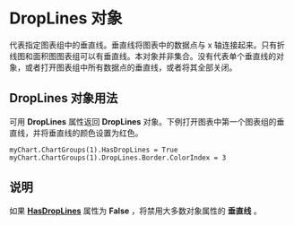 
# DropLines 对象

代表指定图表组中的垂直线。垂直线将图表中的数据点与 x 轴连接起来。只有折线图和面积图图表组可以有垂直线。本对象并非集合。没有代表单个垂直线的对象，或者打开图表组中所有数据点的垂直线，或者将其全部关闭。


## DropLines 对象用法

可用  **DropLines** 属性返回 **DropLines** 对象。下例打开图表中第一个图表组的垂直线，并将垂直线的颜色设置为红色。


```
myChart.ChartGroups(1).HasDropLines = True 
myChart.ChartGroups(1).DropLines.Border.ColorIndex = 3
```


## 说明

如果 **[HasDropLines](31f00864-86bc-9237-bf93-b52ab8cd1b59.md)** 属性为 **False** ，将禁用大多数对象属性的 **垂直线** 。

